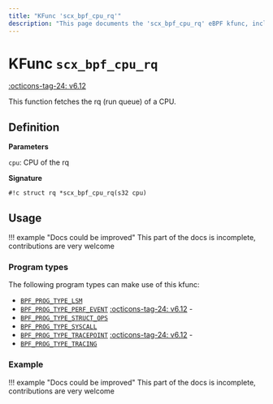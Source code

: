 ```yaml
---
title: "KFunc 'scx_bpf_cpu_rq'"
description: "This page documents the 'scx_bpf_cpu_rq' eBPF kfunc, including its definition, usage, program types that can use it, and examples."
---
```

# KFunc `scx_bpf_cpu_rq`

<!-- [FEATURE_TAG](scx_bpf_cpu_rq) -->
[:octicons-tag-24: v6.12](https://github.com/torvalds/linux/commit/6203ef73fa5c0358f7960b038628259be1448724)
<!-- [/FEATURE_TAG] -->

This function fetches the <nospell>rq</nospell> (run queue) of a CPU.

## Definition

**Parameters**

`cpu`: CPU of the <nospell>rq</nospell>

**Signature**

<!-- [KFUNC_DEF] -->
`#!c struct rq *scx_bpf_cpu_rq(s32 cpu)`
<!-- [/KFUNC_DEF] -->

## Usage

!!! example "Docs could be improved"
    This part of the docs is incomplete, contributions are very welcome

### Program types

The following program types can make use of this kfunc:

<!-- [KFUNC_PROG_REF] -->
- [`BPF_PROG_TYPE_LSM`](../program-type/BPF_PROG_TYPE_LSM.md)
- [`BPF_PROG_TYPE_PERF_EVENT`](../program-type/BPF_PROG_TYPE_PERF_EVENT.md) [:octicons-tag-24: v6.12](https://github.com/torvalds/linux/commit/bc638d8cb5be813d4eeb9f63cce52caaa18f3960) - 
- [`BPF_PROG_TYPE_STRUCT_OPS`](../program-type/BPF_PROG_TYPE_STRUCT_OPS.md)
- [`BPF_PROG_TYPE_SYSCALL`](../program-type/BPF_PROG_TYPE_SYSCALL.md)
- [`BPF_PROG_TYPE_TRACEPOINT`](../program-type/BPF_PROG_TYPE_TRACEPOINT.md) [:octicons-tag-24: v6.12](https://github.com/torvalds/linux/commit/bc638d8cb5be813d4eeb9f63cce52caaa18f3960) - 
- [`BPF_PROG_TYPE_TRACING`](../program-type/BPF_PROG_TYPE_TRACING.md)
<!-- [/KFUNC_PROG_REF] -->

### Example

!!! example "Docs could be improved"
    This part of the docs is incomplete, contributions are very welcome

